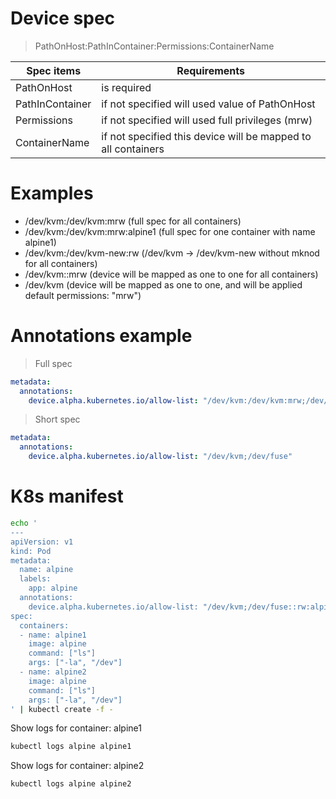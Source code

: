 Device spec
===========

> PathOnHost:PathInContainer:Permissions:ContainerName

| Spec items      | Requirements                                                   |
|-----------------|----------------------------------------------------------------|
| PathOnHost      | is required                                                    |
| PathInContainer | if not specified will used value of PathOnHost                 |
| Permissions     | if not specified will used full privileges (mrw)               |
| ContainerName   | if not specified this device will be mapped to all containers  |

Examples
========
 - /dev/kvm:/dev/kvm:mrw           (full spec for all containers)
 - /dev/kvm:/dev/kvm:mrw:alpine1   (full spec for one container with name alpine1)
 - /dev/kvm:/dev/kvm-new:rw        (/dev/kvm -> /dev/kvm-new without mknod for all containers)
 - /dev/kvm::mrw                   (device will be mapped as one to one for all containers)
 - /dev/kvm                        (device will be mapped as one to one, and will be applied default permissions: "mrw")

Annotations example
===================
> Full spec
```yaml
metadata:
  annotations:
    device.alpha.kubernetes.io/allow-list: "/dev/kvm:/dev/kvm:mrw;/dev/fuse:/dev/fuse:mrw:alpine2"
```
> Short spec
```yaml
metadata:
  annotations:
    device.alpha.kubernetes.io/allow-list: "/dev/kvm;/dev/fuse"
```

K8s manifest
============
```bash
echo '
---
apiVersion: v1
kind: Pod
metadata:
  name: alpine
  labels:
    app: alpine
  annotations:
    device.alpha.kubernetes.io/allow-list: "/dev/kvm;/dev/fuse::rw:alpine2"
spec:
  containers:
  - name: alpine1
    image: alpine
    command: ["ls"]
    args: ["-la", "/dev"]
  - name: alpine2
    image: alpine
    command: ["ls"]
    args: ["-la", "/dev"]
' | kubectl create -f -
```

Show logs for container: alpine1
```bash
kubectl logs alpine alpine1
```

Show logs for container: alpine2
```bash
kubectl logs alpine alpine2
```
